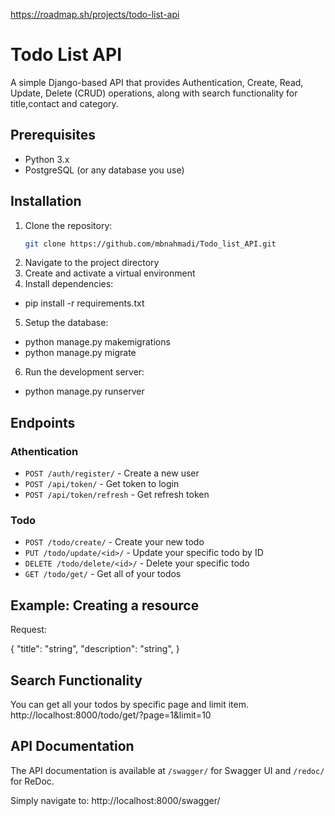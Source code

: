 https://roadmap.sh/projects/todo-list-api

# Todo List API
A simple Django-based API that provides Authentication, Create, Read, Update, Delete (CRUD) operations, along with search functionality for title,contact and category.



## Prerequisites

- Python 3.x
- PostgreSQL (or any database you use)


## Installation

1. Clone the repository:
   ```bash
   git clone https://github.com/mbnahmadi/Todo_list_API.git

2. Navigate to the project directory
3. Create and activate a virtual environment
4. Install dependencies:
- pip install -r requirements.txt
5. Setup the database:
- python manage.py makemigrations
- python manage.py migrate
6. Run the development server:
- python manage.py runserver


## Endpoints

### Athentication

- `POST /auth/register/` - Create a new user
- `POST /api/token/` - Get token to login
- `POST /api/token/refresh` - Get refresh token

### Todo

- `POST /todo/create/` - Create your new todo
- `PUT /todo/update/<id>/` - Update your specific todo by ID
- `DELETE /todo/delete/<id>/` - Delete your specific todo
- `GET /todo/get/` - Get all of your todos


## Example: Creating a resource

Request:

{
    "title": "string",
    "description": "string",
}

## Search Functionality

You can get all your todos by specific page and limit item.
http://localhost:8000/todo/get/?page=1&limit=10


## API Documentation

The API documentation is available at `/swagger/` for Swagger UI and `/redoc/` for ReDoc.

Simply navigate to:
http://localhost:8000/swagger/


